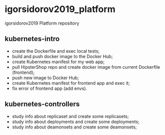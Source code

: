 # igorsidorov2019_platform
igorsidorov2019 Platform repository

## kubernetes-intro

* create the Dockerfile and exec local tests;
* build and push docker image to the Docker Hub;
* create Kubernetes manifest for my web app;
* pull HipsterShop repo and create docker image from current Dockerfile (frontend);
* push new image to Docker Hub;
* create Kubernetes manifest for frontend app and exec it;
* fix error of frontend app (add envs).

## kubernetes-controllers

* study info about replicaset and create some replicasets;
* study info about deployments and create some deployments;
* study info about deamonsets and create some deamonsets;
